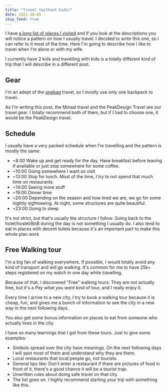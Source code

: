 ```yaml
---
title: "Travel (without kids)"
date: 2022-10-01
skip_feed: true
---
```


I have [a long list of places I visited](/places) and if you look at the
descriptions you will notice a pattern on how I usually travel. I decided to
write this one, so I can refer to it most of the time. Here I'm going to
describe how I like to travel when I'm alone or with my wife.

I currently have 2 kids and travelling with kids is a totally different kind of
trip that I will describe in a different post.

## Gear

I'm an adept of the [onebag](https://reddit.com/r/onebag)  travel, so I mostly
use only one backpack to travel.

As I'm writing this post, the Minaal travel and the PeakDesign Travel are our
travel gear. I totally recommend both of them, but if I had to choose one, it
would be the PeakDesign travel.

## Schedule

I usually have a very packed schedule when I'm travelling and the pattern is
mostly the same:

- ~8:00 Wake up and get ready for the day. Have breakfast before leaving if
  available or just stop somewhere for some coffee.
- ~10:00 Going somewhere I want so visit
- ~13:00 Stop for lunch. Most of the time, I try to not spend that much time on
  restaurants.
- ~14:00 Seeing more stuff
- ~19:00 Dinner time
- ~20:00 Depending on the season and how tired we are, we go for some nightly
  sightseeing. At night, some structures are quite beautiful.
- ~23:00 Going to sleep

It's not strict, but that's usually the structure I follow. Going back to the
hotel/hostel/BnB during the day is not something I usually do. I also tend to
eat in places with decent toilets because it's an important part to make this
whole plan work

## Free Walking tour

I'm a big fan of walking everywhere. If possible, I would totally avoid any
kind of transport and will go walking. It's common for me to have 25k+ steps
registered on my watch in one day while travelling.

Because of that, I discovered "Free" walking tours. They are not actually free,
but it's a _Pay what you want_ kind of tour, and I really enjoy it.

Every time I arrive to a new city, I try to book a walking tour because it is
cheap, fun, and gives me a bunch of information to see the city in a new way in
the next following days.

You also get some bonus information on places to eat from someone who actually
lives in the city.

I have so many learnings that I got from these tours. Just to give some
examples:

- Simbols spread over the city have meanings. On the next following days I will
  spot most of them and understand why they are there.
- Local restaurants that local people go, not tourists.
- General tips like: Don't enter a restaurant if there are pictures of food in
  front of it, there's a good chance it will be a tourist trap.
- Unwritten rules about doing safe travel on that city.
- The list goes on. I highly recommend starting your trip with something like
  this.
